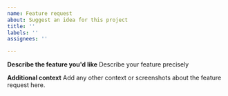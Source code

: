 ```yaml
---
name: Feature request
about: Suggest an idea for this project
title: ''
labels: ''
assignees: ''

---
```


**Describe the feature you'd like**
Describe your feature precisely 

**Additional context**
Add any other context or screenshots about the feature request here.
